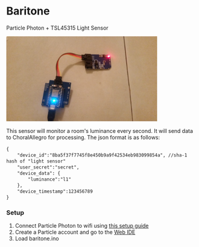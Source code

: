 # Baritone
Particle Photon + TSL45315 Light Sensor

<img src="../images/baritone.jpg" width="400" />

This sensor will monitor a room's luminance every second. It will send data to ChoralAllegro for processing. The json format is as follows:
```
{
    "device_id":"8ba5f37f7745f8e450b9a9f42534eb983099854a", //sha-1 hash of "light sensor"
    "user_secret":"secret",
    "device_data": {
        "luminance":"l1"
    },
    "device_timestamp":123456789
}
```

### Setup
1. Connect Particle Photon to wifi using [this setup guide]
2. Create a Particle account and go to the [Web IDE]
3. Load baritone.ino

[this setup guide]: <https://docs.particle.io/guide/getting-started/start/photon/#step-1-power-on-your-device>
[Web IDE]: <https://build.particle.io>